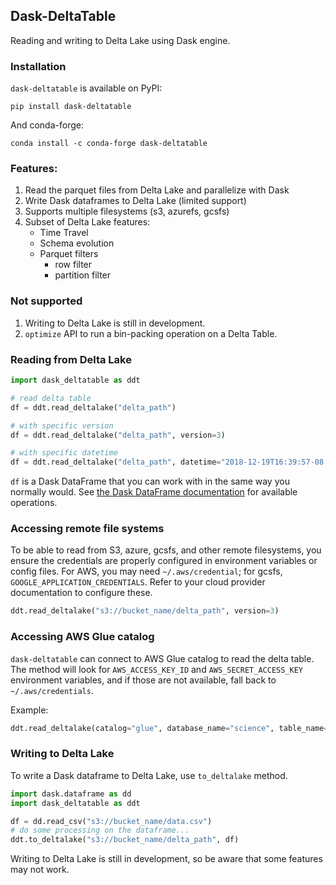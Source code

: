 ## Dask-DeltaTable

Reading and writing to Delta Lake using Dask engine.

### Installation

`dask-deltatable` is available on PyPI:

```
pip install dask-deltatable
```

And conda-forge:

```
conda install -c conda-forge dask-deltatable
```

### Features:

1. Read the parquet files from Delta Lake and parallelize with Dask
2. Write Dask dataframes to Delta Lake (limited support)
3. Supports multiple filesystems (s3, azurefs, gcsfs)
4. Subset of Delta Lake features:
   - Time Travel
   - Schema evolution
   - Parquet filters
     - row filter
     - partition filter

### Not supported

1. Writing to Delta Lake is still in development.
2. `optimize` API to run a bin-packing operation on a Delta Table.

### Reading from Delta Lake

```python
import dask_deltatable as ddt

# read delta table
df = ddt.read_deltalake("delta_path")

# with specific version
df = ddt.read_deltalake("delta_path", version=3)

# with specific datetime
df = ddt.read_deltalake("delta_path", datetime="2018-12-19T16:39:57-08:00")
```

`df` is a Dask DataFrame that you can work with in the same way you normally would. See [the Dask DataFrame documentation](https://docs.dask.org/en/stable/dataframe.html) for available operations.

### Accessing remote file systems

To be able to read from S3, azure, gcsfs, and other remote filesystems,
you ensure the credentials are properly configured in environment variables
or config files. For AWS, you may need `~/.aws/credential`; for gcsfs,
`GOOGLE_APPLICATION_CREDENTIALS`. Refer to your cloud provider documentation
to configure these.

```python
ddt.read_deltalake("s3://bucket_name/delta_path", version=3)
```

### Accessing AWS Glue catalog

`dask-deltatable` can connect to AWS Glue catalog to read the delta table.
The method will look for `AWS_ACCESS_KEY_ID` and `AWS_SECRET_ACCESS_KEY`
environment variables, and if those are not available, fall back to
`~/.aws/credentials`.

Example:

```python
ddt.read_deltalake(catalog="glue", database_name="science", table_name="physics")
```

### Writing to Delta Lake

To write a Dask dataframe to Delta Lake, use `to_deltalake` method.

```python
import dask.dataframe as dd
import dask_deltatable as ddt

df = dd.read_csv("s3://bucket_name/data.csv")
# do some processing on the dataframe...
ddt.to_deltalake("s3://bucket_name/delta_path", df)
```

Writing to Delta Lake is still in development, so be aware that some features
may not work.
